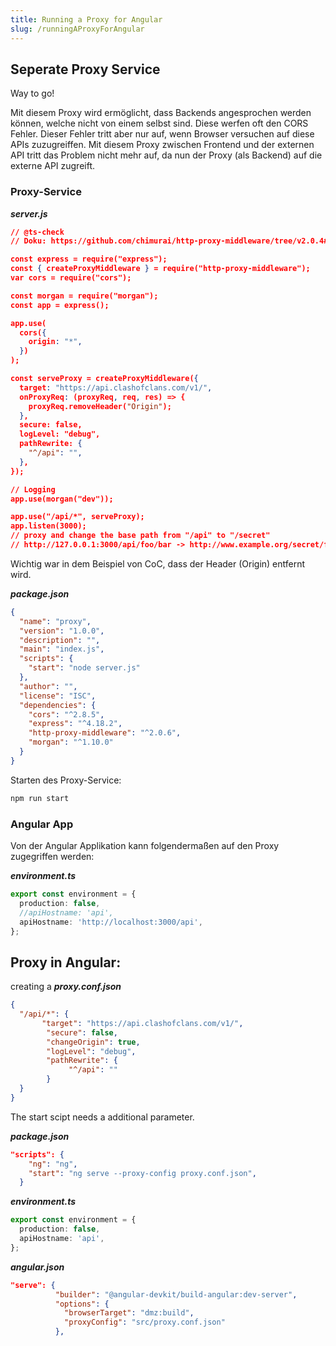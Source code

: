 ```yaml
---
title: Running a Proxy for Angular
slug: /runningAProxyForAngular
---
```


## Seperate Proxy Service

Way to go!

Mit diesem Proxy wird ermöglicht, dass Backends angesprochen werden können, welche nicht von einem selbst sind. Diese werfen oft den CORS Fehler. Dieser Fehler tritt aber nur auf, wenn Browser versuchen auf diese APIs zuzugreiffen. Mit diesem Proxy zwischen Frontend und der externen API tritt das Problem nicht mehr auf, da nun der Proxy (als Backend) auf die externe API zugreift.

### Proxy-Service
***server.js***
```json
// @ts-check
// Doku: https://github.com/chimurai/http-proxy-middleware/tree/v2.0.4#intercept-and-manipulate-requests

const express = require("express");
const { createProxyMiddleware } = require("http-proxy-middleware");
var cors = require("cors");

const morgan = require("morgan");
const app = express();

app.use(
  cors({
    origin: "*",
  })
);

const serveProxy = createProxyMiddleware({
  target: "https://api.clashofclans.com/v1/",
  onProxyReq: (proxyReq, req, res) => {
    proxyReq.removeHeader("Origin");
  },
  secure: false,
  logLevel: "debug",
  pathRewrite: {
    "^/api": "",
  },
});

// Logging
app.use(morgan("dev"));

app.use("/api/*", serveProxy);
app.listen(3000);
// proxy and change the base path from "/api" to "/secret"
// http://127.0.0.1:3000/api/foo/bar -> http://www.example.org/secret/foo/bar
```
Wichtig war in dem Beispiel von CoC, dass der Header (Origin) entfernt wird.

***package.json***
```Json
{
  "name": "proxy",
  "version": "1.0.0",
  "description": "",
  "main": "index.js",
  "scripts": {
    "start": "node server.js"
  },
  "author": "",
  "license": "ISC",
  "dependencies": {
    "cors": "^2.8.5",
    "express": "^4.18.2",
    "http-proxy-middleware": "^2.0.6",
    "morgan": "^1.10.0"
  }
}
```

Starten des Proxy-Service:
```bash
npm run start
```

### Angular App
Von der Angular Applikation kann folgendermaßen auf den Proxy zugegriffen werden:

***environment.ts***
```ts
export const environment = {
  production: false,
  //apiHostname: 'api',
  apiHostname: 'http://localhost:3000/api',
};
```



## Proxy in Angular:
creating a ***proxy.conf.json***
``` json
{
  "/api/*": {
	   "target": "https://api.clashofclans.com/v1/",
		"secure": false,
		"changeOrigin": true,
		"logLevel": "debug",
		"pathRewrite": {
			 "^/api": ""
		}
  }
}
```

The start scipt needs a additional parameter.

***package.json***
``` Json
"scripts": {
    "ng": "ng",
    "start": "ng serve --proxy-config proxy.conf.json",
  }
```


***environment.ts***
``` typescript
export const environment = {
  production: false,
  apiHostname: 'api',
};
```

***angular.json***
``` json
"serve": {
          "builder": "@angular-devkit/build-angular:dev-server",
          "options": {
            "browserTarget": "dmz:build",
            "proxyConfig": "src/proxy.conf.json"
          },
